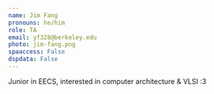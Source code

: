 ```yaml
---
name: Jim Fang
pronouns: he/him
role: TA
email: yf328@berkeley.edu
photo: jim-fang.png
spaaccess: False
dspdata: False
---
```


Junior in EECS, interested in computer architecture & VLSI :3